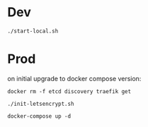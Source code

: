 # Dev

```
./start-local.sh
```

# Prod

on initial upgrade to docker compose version:
```
docker rm -f etcd discovery traefik get
```

```
./init-letsencrypt.sh
```

```
docker-compose up -d
```
